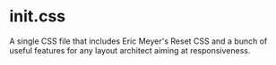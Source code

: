 init.css
========

A single CSS file that includes Eric Meyer's Reset CSS and a bunch of useful features for any layout architect aiming at responsiveness.
